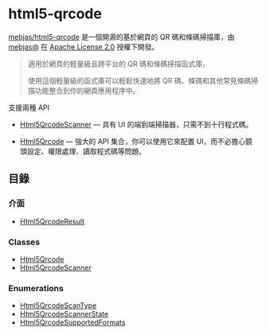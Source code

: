 ﻿---
sidebar_position: 1
---

# html5-qrcode

[mebjas/html5-qrcode](https://github.com/mebjas/html5-qrcode) 是一個開源的基於網頁的 QR 碼和條碼掃描庫，由 [mebjas@](https://github.com/mebjas) 在 [Apache License 2.0](https://github.com/mebjas/html5-qrcode/blob/master/LICENSE) 授權下開發。

> 適用於網頁的輕量級且跨平台的 QR 碼和條碼掃描函式庫，
>
> 使用這個輕量級的函式庫可以輕鬆快速地將 QR 碼、條碼和其他常見條碼掃描功能整合到你的網頁應用程序中。

支援兩種 API

-   [Html5QrcodeScanner](classes/Html5QrcodeScanner.md) — 具有 UI 的端到端掃描器，只需不到十行程式碼。
    
-   [Html5Qrcode](classes/Html5Qrcode.md) — 強大的 API 集合，你可以使用它來配置 UI，而不必擔心鏡頭設定、權限處理、讀取程式碼等問題。

## 目錄

### 介面

- [Html5QrcodeResult](./apis/interfaces/Html5QrcodeResult)

### Classes

- [Html5Qrcode](classes/Html5Qrcode.md)
- [Html5QrcodeScanner](classes/Html5QrcodeScanner.md)

### Enumerations

- [Html5QrcodeScanType](enums/Html5QrcodeScanType.md)
- [Html5QrcodeScannerState](enums/Html5QrcodeScannerState.md)
- [Html5QrcodeSupportedFormats](enums/Html5QrcodeSupportedFormats.md)

